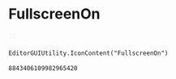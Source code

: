 # FullscreenOn
![](/img/FullscreenOn.png)

``` CSharp
EditorGUIUtility.IconContent("FullscreenOn")
```
```
8843406109982965420
```
